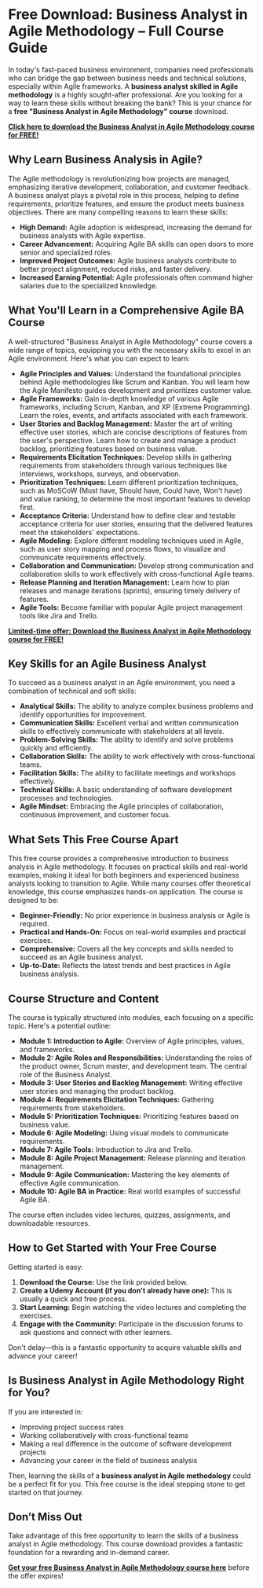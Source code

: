 # Free Download: Business Analyst in Agile Methodology – Full Course Guide

In today's fast-paced business environment, companies need professionals who can bridge the gap between business needs and technical solutions, especially within Agile frameworks. A **business analyst skilled in Agile methodology** is a highly sought-after professional. Are you looking for a way to learn these skills without breaking the bank? This is your chance for a **free "Business Analyst in Agile Methodology" course** download.

[**Click here to download the Business Analyst in Agile Methodology course for FREE!**](https://udemywork.com/business-analyst-in-agile-methodology)

## Why Learn Business Analysis in Agile?

The Agile methodology is revolutionizing how projects are managed, emphasizing iterative development, collaboration, and customer feedback. A business analyst plays a pivotal role in this process, helping to define requirements, prioritize features, and ensure the product meets business objectives. There are many compelling reasons to learn these skills:

*   **High Demand:** Agile adoption is widespread, increasing the demand for business analysts with Agile expertise.
*   **Career Advancement:** Acquiring Agile BA skills can open doors to more senior and specialized roles.
*   **Improved Project Outcomes:** Agile business analysts contribute to better project alignment, reduced risks, and faster delivery.
*   **Increased Earning Potential:** Agile professionals often command higher salaries due to the specialized knowledge.

## What You'll Learn in a Comprehensive Agile BA Course

A well-structured "Business Analyst in Agile Methodology" course covers a wide range of topics, equipping you with the necessary skills to excel in an Agile environment. Here's what you can expect to learn:

*   **Agile Principles and Values:** Understand the foundational principles behind Agile methodologies like Scrum and Kanban. You will learn how the Agile Manifesto guides development and prioritizes customer value.
*   **Agile Frameworks:** Gain in-depth knowledge of various Agile frameworks, including Scrum, Kanban, and XP (Extreme Programming). Learn the roles, events, and artifacts associated with each framework.
*   **User Stories and Backlog Management:** Master the art of writing effective user stories, which are concise descriptions of features from the user's perspective. Learn how to create and manage a product backlog, prioritizing features based on business value.
*   **Requirements Elicitation Techniques:** Develop skills in gathering requirements from stakeholders through various techniques like interviews, workshops, surveys, and observation.
*   **Prioritization Techniques:** Learn different prioritization techniques, such as MoSCoW (Must have, Should have, Could have, Won't have) and value ranking, to determine the most important features to develop first.
*   **Acceptance Criteria:** Understand how to define clear and testable acceptance criteria for user stories, ensuring that the delivered features meet the stakeholders' expectations.
*   **Agile Modeling:** Explore different modeling techniques used in Agile, such as user story mapping and process flows, to visualize and communicate requirements effectively.
*   **Collaboration and Communication:** Develop strong communication and collaboration skills to work effectively with cross-functional Agile teams.
*   **Release Planning and Iteration Management:** Learn how to plan releases and manage iterations (sprints), ensuring timely delivery of features.
*   **Agile Tools:** Become familiar with popular Agile project management tools like Jira and Trello.

[**Limited-time offer: Download the Business Analyst in Agile Methodology course for FREE!**](https://udemywork.com/business-analyst-in-agile-methodology)

## Key Skills for an Agile Business Analyst

To succeed as a business analyst in an Agile environment, you need a combination of technical and soft skills:

*   **Analytical Skills:** The ability to analyze complex business problems and identify opportunities for improvement.
*   **Communication Skills:** Excellent verbal and written communication skills to effectively communicate with stakeholders at all levels.
*   **Problem-Solving Skills:** The ability to identify and solve problems quickly and efficiently.
*   **Collaboration Skills:** The ability to work effectively with cross-functional teams.
*   **Facilitation Skills:** The ability to facilitate meetings and workshops effectively.
*   **Technical Skills:** A basic understanding of software development processes and technologies.
*   **Agile Mindset:** Embracing the Agile principles of collaboration, continuous improvement, and customer focus.

## What Sets This Free Course Apart

This free course provides a comprehensive introduction to business analysis in Agile methodology. It focuses on practical skills and real-world examples, making it ideal for both beginners and experienced business analysts looking to transition to Agile. While many courses offer theoretical knowledge, this course emphasizes hands-on application. The course is designed to be:

*   **Beginner-Friendly:** No prior experience in business analysis or Agile is required.
*   **Practical and Hands-On:** Focus on real-world examples and practical exercises.
*   **Comprehensive:** Covers all the key concepts and skills needed to succeed as an Agile business analyst.
*   **Up-to-Date:** Reflects the latest trends and best practices in Agile business analysis.

## Course Structure and Content

The course is typically structured into modules, each focusing on a specific topic. Here's a potential outline:

*   **Module 1: Introduction to Agile:** Overview of Agile principles, values, and frameworks.
*   **Module 2: Agile Roles and Responsibilities:** Understanding the roles of the product owner, Scrum master, and development team. The central role of the Business Analyst.
*   **Module 3: User Stories and Backlog Management:** Writing effective user stories and managing the product backlog.
*   **Module 4: Requirements Elicitation Techniques:** Gathering requirements from stakeholders.
*   **Module 5: Prioritization Techniques:** Prioritizing features based on business value.
*   **Module 6: Agile Modeling:** Using visual models to communicate requirements.
*   **Module 7: Agile Tools:** Introduction to Jira and Trello.
*   **Module 8: Agile Project Management:** Release planning and iteration management.
*   **Module 9: Agile Communication:** Mastering the key elements of effective Agile communication.
*   **Module 10: Agile BA in Practice:** Real world examples of successful Agile BA.

The course often includes video lectures, quizzes, assignments, and downloadable resources.

## How to Get Started with Your Free Course

Getting started is easy:

1.  **Download the Course:** Use the link provided below.
2.  **Create a Udemy Account (if you don't already have one):** This is usually a quick and free process.
3.  **Start Learning:** Begin watching the video lectures and completing the exercises.
4.  **Engage with the Community:** Participate in the discussion forums to ask questions and connect with other learners.

Don't delay—this is a fantastic opportunity to acquire valuable skills and advance your career!

## Is Business Analyst in Agile Methodology Right for You?

If you are interested in:

*   Improving project success rates
*   Working collaboratively with cross-functional teams
*   Making a real difference in the outcome of software development projects
*   Advancing your career in the field of business analysis

Then, learning the skills of a **business analyst in Agile methodology** could be a perfect fit for you. This free course is the ideal stepping stone to get started on that journey.

## Don’t Miss Out

Take advantage of this free opportunity to learn the skills of a business analyst in Agile methodology. This course download provides a fantastic foundation for a rewarding and in-demand career.

**[Get your free Business Analyst in Agile Methodology course here](https://udemywork.com/business-analyst-in-agile-methodology)** before the offer expires!

